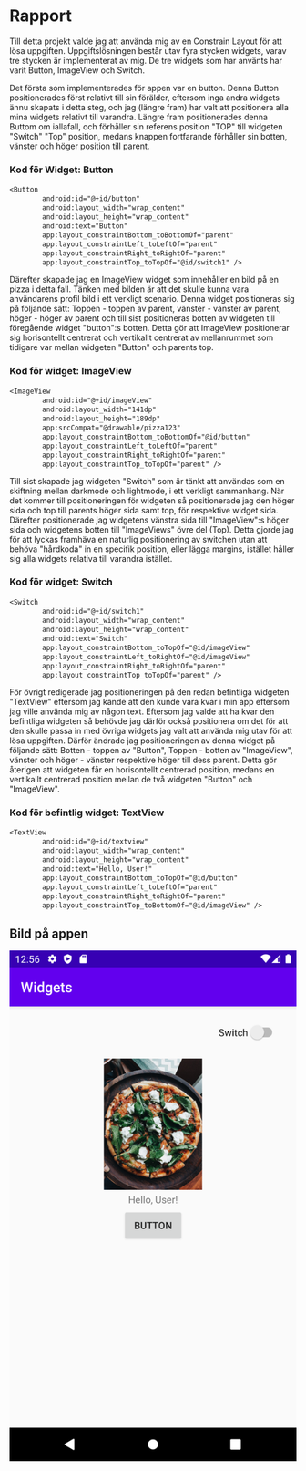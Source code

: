
# Rapport

Till detta projekt valde jag att använda mig av en Constrain Layout för att lösa uppgiften. Uppgiftslösningen består utav fyra
stycken widgets, varav tre stycken är implementerat av mig. De tre widgets som har använts har varit 
Button, ImageView och Switch.

Det första som implementerades för appen var en button. Denna Button positionerades först relativt till sin förälder, eftersom
inga andra widgets ännu skapats i detta steg, och jag (längre fram) har valt att positionera alla mina widgets relativt till varandra.
Längre fram positionerades denna Buttom om iallafall, och förhåller sin referens position "TOP" till widgeten "Switch" "Top" position,
medans knappen fortfarande förhåller sin botten, vänster och höger position till parent.

### Kod för Widget: Button
```
<Button
        android:id="@+id/button"
        android:layout_width="wrap_content"
        android:layout_height="wrap_content"
        android:text="Button"
        app:layout_constraintBottom_toBottomOf="parent"
        app:layout_constraintLeft_toLeftOf="parent"
        app:layout_constraintRight_toRightOf="parent"
        app:layout_constraintTop_toTopOf="@id/switch1" />
```

Därefter skapade jag en ImageView widget som innehåller en bild på en pizza i detta fall. Tänken med bilden är att det skulle kunna vara användarens
profil bild i ett verkligt scenario. Denna widget positioneras sig på följande sätt: Toppen - toppen av parent, vänster - vänster av parent,
höger - höger av parent och till sist positioneras botten av widgeten till föregående widget "button":s botten. Detta gör att ImageView positionerar
sig horisontellt centrerat och vertikallt centrerat av mellanrummet som tidigare var mellan widgeten "Button" och parents top.

### Kod för widget: ImageView
```
<ImageView
        android:id="@+id/imageView"
        android:layout_width="141dp"
        android:layout_height="189dp"
        app:srcCompat="@drawable/pizza123"
        app:layout_constraintBottom_toBottomOf="@id/button"
        app:layout_constraintLeft_toLeftOf="parent"
        app:layout_constraintRight_toRightOf="parent"
        app:layout_constraintTop_toTopOf="parent" />
```

Till sist skapade jag widgeten "Switch" som är tänkt att användas som en skiftning mellan darkmode och lightmode, i ett verkligt sammanhang.
När det kommer till positioneringen för widgeten så positionerade jag den höger sida och top till parents höger sida samt top, för respektive widget sida.
Därefter positionerade jag widgetens vänstra sida till "ImageView":s höger sida och widgetens botten till "ImageViews" övre del (Top).
Detta gjorde jag för att lyckas framhäva en naturlig positionering av switchen utan att behöva "hårdkoda" in en specifik position, eller lägga margins, istället
håller sig alla widgets relativa till varandra istället.

### Kod för widget: Switch
```
<Switch
        android:id="@+id/switch1"
        android:layout_width="wrap_content"
        android:layout_height="wrap_content"
        android:text="Switch"
        app:layout_constraintBottom_toTopOf="@id/imageView"
        app:layout_constraintLeft_toRightOf="@id/imageView"
        app:layout_constraintRight_toRightOf="parent"
        app:layout_constraintTop_toTopOf="parent" />
```

För övrigt redigerade jag positioneringen på den redan befintliga widgeten "TextView" eftersom jag kände att den kunde vara kvar i min app eftersom jag ville använda mig av någon text.
Eftersom jag valde att ha kvar den befintliga widgeten så behövde jag därför också positionera om det för att den skulle passa in med övriga widgets jag valt att använda mig utav
för att lösa uppgiften. Därför ändrade jag positioneringen av denna widget på följande sätt: Botten - toppen av "Button", Toppen - botten av "ImageView", 
vänster och höger - vänster respektive höger till dess parent. Detta gör återigen att widgeten får en horisontellt centrerad position, medans en vertikallt centrerad position
mellan de två widgeten "Button" och "ImageView".

### Kod för befintlig widget: TextView
```
<TextView
        android:id="@+id/textview"
        android:layout_width="wrap_content"
        android:layout_height="wrap_content"
        android:text="Hello, User!"
        app:layout_constraintBottom_toTopOf="@id/button"
        app:layout_constraintLeft_toLeftOf="parent"
        app:layout_constraintRight_toRightOf="parent"
        app:layout_constraintTop_toBottomOf="@id/imageView" />
```

## Bild på appen

![img.png](img.png)